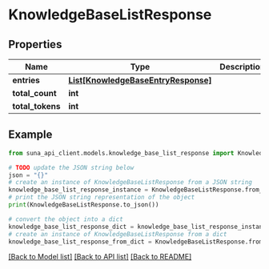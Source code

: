 # KnowledgeBaseListResponse


## Properties

Name | Type | Description | Notes
------------ | ------------- | ------------- | -------------
**entries** | [**List[KnowledgeBaseEntryResponse]**](KnowledgeBaseEntryResponse.md) |  | 
**total_count** | **int** |  | 
**total_tokens** | **int** |  | 

## Example

```python
from suna_api_client.models.knowledge_base_list_response import KnowledgeBaseListResponse

# TODO update the JSON string below
json = "{}"
# create an instance of KnowledgeBaseListResponse from a JSON string
knowledge_base_list_response_instance = KnowledgeBaseListResponse.from_json(json)
# print the JSON string representation of the object
print(KnowledgeBaseListResponse.to_json())

# convert the object into a dict
knowledge_base_list_response_dict = knowledge_base_list_response_instance.to_dict()
# create an instance of KnowledgeBaseListResponse from a dict
knowledge_base_list_response_from_dict = KnowledgeBaseListResponse.from_dict(knowledge_base_list_response_dict)
```
[[Back to Model list]](../README.md#documentation-for-models) [[Back to API list]](../README.md#documentation-for-api-endpoints) [[Back to README]](../README.md)



